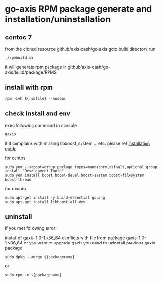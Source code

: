 #  go-axis RPM package generate and installation/uninstallation

## centos 7

from the cloned resource github/axis-cash/go-axis
goto build directory
run 
```
./rpmbuild.sh
```

it will generate rpm package in github/axis-cash/go-axis/build/package/RPMS

## install with rpm
```
rpm -ivh ${rpmfile} --nodeps
```


## check install and env
exec following command in console
```
gaxis
```
it it complains with missing libboost_system ... etc.
please ref [installation guide](https://github.com/axis-cash/go-axis/wiki/Building-Axis)

for centos
```
sudo yum --setopt=group_package_types=mandatory,default,optional group install "Development Tools"
sudo yum install boost boost-devel boost-system boost-filesystem boost-thread
```
for ubuntu
```
sudo apt-get install -y build-essential golang
sudo apt-get install libboost-all-dev
```

## uninstall
if you met following error:

  install of gaxis-1.0-1.x86_64 conflicts with file from package gaxis-1.0-1.x86_64
or  you want to upgrade gaxis
you need to uninstall previous gaxis package

```
sudo dpkg --purge ${packagename}
```
or 
```
sudo rpm -e ${packagename}
```